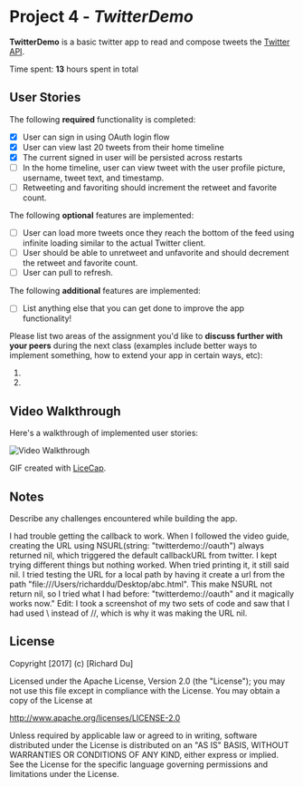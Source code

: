 # Project 4 - *TwitterDemo*

**TwitterDemo** is a basic twitter app to read and compose tweets the [Twitter API](https://apps.twitter.com/).

Time spent: **13** hours spent in total

## User Stories

The following **required** functionality is completed:

- [x] User can sign in using OAuth login flow
- [x] User can view last 20 tweets from their home timeline
- [x] The current signed in user will be persisted across restarts
- [ ] In the home timeline, user can view tweet with the user profile picture, username, tweet text, and timestamp.
- [ ] Retweeting and favoriting should increment the retweet and favorite count.

The following **optional** features are implemented:

- [ ] User can load more tweets once they reach the bottom of the feed using infinite loading similar to the actual Twitter client.
- [ ] User should be able to unretweet and unfavorite and should decrement the retweet and favorite count.
- [ ] User can pull to refresh.

The following **additional** features are implemented:

- [ ] List anything else that you can get done to improve the app functionality!

Please list two areas of the assignment you'd like to **discuss further with your peers** during the next class (examples include better ways to implement something, how to extend your app in certain ways, etc):

1. 
2. 

## Video Walkthrough 

Here's a walkthrough of implemented user stories:

<img src='http://i.imgur.com/link/to/your/gif/file.gif' title='Video Walkthrough' width='' alt='Video Walkthrough' />

GIF created with [LiceCap](http://www.cockos.com/licecap/).

## Notes

Describe any challenges encountered while building the app.

I had trouble getting the callback to work. When I followed the video guide, creating the URL using NSURL(string: "twitterdemo://oauth") always returned nil, which triggered the default callbackURL from twitter. I kept trying different things but nothing worked. When tried printing it, it still said nil. I tried testing the URL for a local path by having it create a url from the path "file:///Users/richarddu/Desktop/abc.html". This make NSURL not return nil, so I tried what I had before: "twitterdemo://oauth" and it magically works now." Edit: I took a screenshot of my two sets of code and saw that I had used \\ instead of //, which is why it was making the URL nil.

## License

Copyright [2017] (c) [Richard Du]

Licensed under the Apache License, Version 2.0 (the "License");
you may not use this file except in compliance with the License.
You may obtain a copy of the License at

http://www.apache.org/licenses/LICENSE-2.0

Unless required by applicable law or agreed to in writing, software
distributed under the License is distributed on an "AS IS" BASIS,
WITHOUT WARRANTIES OR CONDITIONS OF ANY KIND, either express or implied.
See the License for the specific language governing permissions and
limitations under the License.
